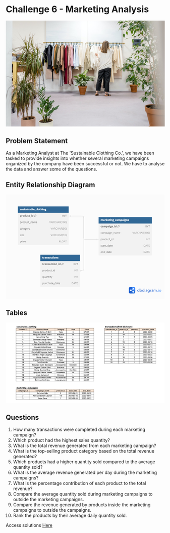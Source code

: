 # Challenge 6 - Marketing Analysis

![alt text](./images/img.PNG)

## Problem Statement
As a Marketing Analyst at The 'Sustainable Clothing Co.', we have been tasked to provide insights into whether several marketing campaigns organized by the company have been successful or not. We have to analyse the data and answer some of the questions.


## Entity Relationship Diagram

![alt text](./images/ERD.png)

## Tables
![alt text](./images/tables.PNG)

## Questions

1. How many transactions were completed during each marketing campaign?
2. Which product had the highest sales quantity?
3. What is the total revenue generated from each marketing campaign?
4. What is the top-selling product category based on the total revenue generated?
5. Which products had a higher quantity sold compared to the average quantity sold?
6. What is the average revenue generated per day during the marketing campaigns?
7. What is the percentage contribution of each product to the total revenue?
8. Compare the average quantity sold during marketing campaigns to outside the marketing campaigns.
9. Compare the revenue generated by products inside the marketing campaigns to outside the campaigns.
10. Rank the products by their average daily quantity sold.
    
Access solutions [Here](./Challenge_6.sql)
